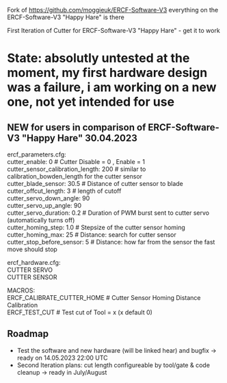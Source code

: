 
Fork of https://github.com/moggieuk/ERCF-Software-V3
everything on the ERCF-Software-V3 "Happy Hare" is there

First Iteration of Cutter for ERCF-Software-V3 "Happy Hare" - get it to work
# State: absolutly untested at the moment, my first hardware design was a failure, i am working on a new one, not yet intended for use

## NEW for users in comparison of ERCF-Software-V3 "Happy Hare" 30.04.2023  
ercf_parameters.cfg:  
cutter_enable: 0						# Cutter Disable = 0 , Enable = 1  
cutter_sensor_calibration_length: 200	# similar to calibration_bowden_length for the cutter sensor  
cutter_blade_sensor: 30.5 				# Distance of cutter sensor to blade  
cutter_offcut_length: 3   				# length of cutoff  
cutter_servo_down_angle: 90				  
cutter_servo_up_angle: 90				  
cutter_servo_duration: 0.2				# Duration of PWM burst sent to cutter servo (automatically turns off)  
cutter_homing_step: 1.0					# Stepsize of the cutter sensor homing  
cutter_homing_max: 25 					# Distance: search for cutter sensor  
cutter_stop_before_sensor: 5 			# Distance: how far from the sensor the fast move should stop  
  
ercf_hardware.cfg:  
CUTTER SERVO  
CUTTER SENSOR  

MACROS:  
ERCF_CALIBRATE_CUTTER_HOME				# Cutter Sensor Homing Distance Calibration  
ERCF_TEST_CUT							# Test cut of Tool = x (x default 0)  

## Roadmap  
<ul>
<li>Test the software and new hardware (will be linked hear) and bugfix -> ready on 14.05.2023 22:00 UTC
<li>Second Iteration plans: cut length configureable by tool/gate & code cleanup -> ready in July/August
</ul>
